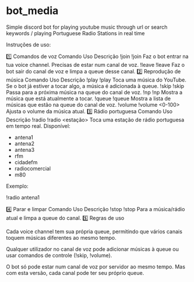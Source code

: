 # bot_media
Simple discord bot for playing youtube music through url or search keywords / playing Portuguese Radio Stations in real time


Instruções de uso:

1️⃣ Comandos de voz
Comando	Uso	Descrição
!join	!join	Faz o bot entrar na tua voice channel. Precisas de estar num canal de voz.
!leave	!leave	Faz o bot sair do canal de voz e limpa a queue desse canal.
2️⃣ Reprodução de música
Comando	Uso	Descrição
!play	!play <YouTube URL ou palavras-chave>	Toca uma música do YouTube. Se o bot já estiver a tocar algo, a música é adicionada à queue.
!skip	!skip	Passa para a próxima música na queue do canal de voz.
!np	!np	Mostra a música que está atualmente a tocar.
!queue	!queue	Mostra a lista de músicas que estão na queue do canal de voz.
!volume	!volume <0-100>	Ajusta o volume da música atual.
3️⃣ Rádio portuguesa
Comando	Uso	Descrição
!radio	!radio <estação>	Toca uma estação de rádio portuguesa em tempo real. Disponível:
- antena1
- antena2
- antena3
- rfm
- cidadefm
- radiocomercial
- m80

Exemplo:

!radio antena1

4️⃣ Parar e limpar
Comando	Uso	Descrição
!stop	!stop	Para a música/rádio atual e limpa a queue do canal.
5️⃣ Regras de uso

Cada voice channel tem sua própria queue, permitindo que vários canais toquem músicas diferentes ao mesmo tempo.

Qualquer utilizador no canal de voz pode adicionar músicas à queue ou usar comandos de controle (!skip, !volume).

O bot só pode estar num canal de voz por servidor ao mesmo tempo. Mas com esta versão, cada canal pode ter seu próprio queue.
